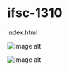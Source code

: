 # ifsc-1310

index.html

![image alt](https://github.com/smnickolson1991/ifsc-1310-1/blob/main//assets/img/css-diner.jpg?raw=true)

![image alt](https://github.com/smnickolson1991/ifsc-1310-1/blob/main//assets/img/flexbox-froggy.jpg?raw=true)
